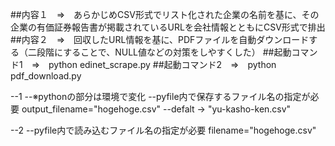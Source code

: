 ##内容１　⇒　あらかじめCSV形式でリスト化された企業の名前を基に、その企業の有価証券報告書が掲載されているURLを会社情報とともにCSV形式で排出
##内容２　⇒　回収したURL情報を基に、PDFファイルを自動ダウンロードする（二段階にすることで、NULL値などの対策をしやすくした）
##起動コマンド1　⇒　python edinet_scrape.py
##起動コマンド2　⇒　python pdf_download.py

--1
--※pythonの部分は環境で変化
--pyfile内で保存するファイル名の指定が必要  output_filename="hogehoge.csv"
--defalt → "yu-kasho-ken.csv"

--2
--pyfile内で読み込むファイル名の指定が必要  filename="hogehoge.csv"

